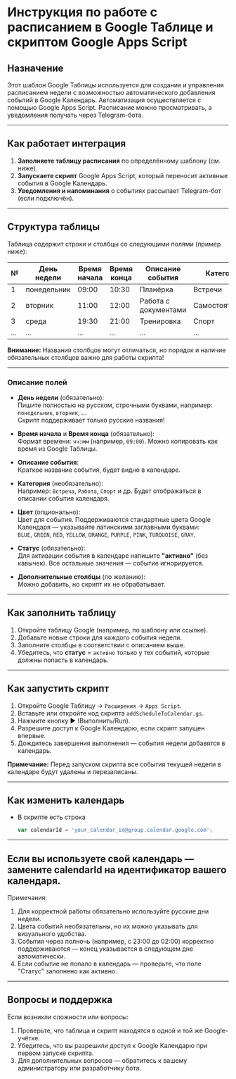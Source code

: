 # Инструкция по работе с расписанием в Google Таблице и скриптом Google Apps Script

## Назначение

Этот шаблон Google Таблицы используется для создания и управления расписанием недели с возможностью автоматического добавления событий в Google Календарь. Автоматизация осуществляется с помощью Google Apps Script. Расписание можно просматривать, а уведомления получать через Telegram-бота.

---

## Как работает интеграция

1. **Заполняете таблицу расписания** по определённому шаблону (см. ниже).
2. **Запускаете скрипт** Google Apps Script, который переносит активные события в Google Календарь.
3. **Уведомления и напоминания** о событиях рассылает Telegram-бот (если подключён).

---

## Структура таблицы

Таблица содержит строки и столбцы со следующими полями (пример ниже):

| № | День недели   | Время начала | Время конца | Описание события     | Категория       | Цвет   | ... | Статус  |
|---|--------------|--------------|-------------|----------------------|-----------------|--------|-----|---------|
| 1 | понедельник  | 09:00        | 10:30       | Планёрка             | Встречи         | BLUE   | ... | активно |
| 2 | вторник      | 11:00        | 12:00       | Работа с документами | Самостоятельная | GREEN  | ... | активно |
| 3 | среда        | 19:30        | 21:00       | Тренировка           | Спорт           | RED    | ... | активно |
|...| ...          | ...          | ...         | ...                  | ...             | ...    | ... | ...     |

**Внимание:** Названия столбцов могут отличаться, но порядок и наличие обязательных столбцов важно для работы скрипта!

---

### Описание полей

- **День недели** (обязательно):  
  Пишите полностью на русском, строчными буквами, например: `понедельник`, `вторник`, ...  
  Скрипт поддерживает только русские названия!

- **Время начала** и **Время конца** (обязательно):  
  Формат времени: `чч:мм` (например, `09:00`). Можно копировать как время из Google Таблицы.

- **Описание события**:  
  Краткое название события, будет видно в календаре.

- **Категория** (необязательно):  
  Например: `Встреча`, `Работа`, `Спорт` и др. Будет отображаться в описании события календаря.

- **Цвет** (опционально):  
  Цвет для события. Поддерживаются стандартные цвета Google Календаря — указывайте латинскими заглавными буквами:  
  `BLUE`, `GREEN`, `RED`, `YELLOW`, `ORANGE`, `PURPLE`, `PINK`, `TURQUOISE`, `GRAY`.

- **Статус** (обязательно):  
  Для активации события в календаре напишите **"активно"** (без кавычек). Все остальные значения — событие игнорируется.

- **Дополнительные столбцы** (по желанию):  
  Можно добавить, но скрипт их не обрабатывает.

---

## Как заполнить таблицу

1. Откройте таблицу Google (например, по шаблону или ссылке).
2. Добавьте новые строки для каждого события недели.
3. Заполните столбцы в соответствии с описанием выше.
4. Убедитесь, что **статус** = `активно` только у тех событий, которые должны попасть в календарь.

---

## Как запустить скрипт

1. Откройте Google Таблицу → `Расширения` → `Apps Script`.
2. Вставьте или откройте код скрипта `addScheduleToCalendar.gs`.
3. Нажмите кнопку ▶ (Выполнить/Run).
4. Разрешите доступ к Google Календарю, если скрипт запущен впервые.
5. Дождитесь завершения выполнения — события недели добавятся в календарь.

**Примечание:** Перед запуском скрипта все события текущей недели в календаре будут удалены и перезаписаны.

---

## Как изменить календарь

- В скрипте есть строка  
  ```js
  var calendarId = 'your_calendar_id@group.calendar.google.com';

---

## Если вы используете свой календарь — замените calendarId на идентификатор вашего календаря.

Примечания:

1. Для корректной работы обязательно используйте русские дни недели.
2. Цвета событий необязательны, но их можно указывать для визуального удобства.
3. События через полночь (например, с 23:00 до 02:00) корректно поддерживаются — конец указывается в следующем дне автоматически.
4. Если событие не попало в календарь — проверьте, что поле "Статус" заполнено как активно.

---

## Вопросы и поддержка
Если возникли сложности или вопросы:

1. Проверьте, что таблица и скрипт находятся в одной и той же Google-учётке.
2. Убедитесь, что вы разрешили доступ к Google Календарю при первом запуске скрипта.
3. Для дополнительных вопросов — обратитесь к вашему администратору или разработчику бота.



